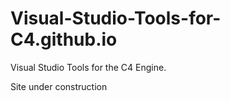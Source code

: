 # Visual-Studio-Tools-for-C4.github.io
Visual Studio Tools for the C4 Engine.

Site under construction
